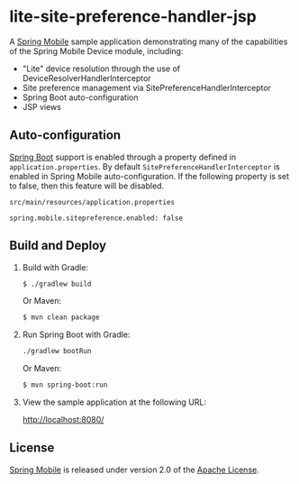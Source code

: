 # lite-site-preference-handler-jsp

A [Spring Mobile] sample application demonstrating many of the capabilities of the Spring Mobile Device module, including:

* "Lite" device resolution through the use of DeviceResolverHandlerInterceptor 
* Site preference management via SitePreferenceHandlerInterceptor
* Spring Boot auto-configuration
* JSP views


## Auto-configuration

[Spring Boot] support is enabled through a property defined in `application.properties`. By default `SitePreferenceHandlerInterceptor` is enabled in Spring Mobile auto-configuration. If the following property is set to false, then this feature will be disabled.

`src/main/resources/application.properties`
```
spring.mobile.sitepreference.enabled: false
```


## Build and Deploy

1. Build with Gradle:

    ```sh
    $ ./gradlew build
    ```

    Or Maven:

    ```sh
    $ mvn clean package
    ```

2. Run Spring Boot with Gradle:

    ```sh
    ./gradlew bootRun
    ```

    Or Maven:

    ```sh
    $ mvn spring-boot:run
    ```

3. View the sample application at the following URL:

    [http://localhost:8080/](http://localhost:8080/)



## License

[Spring Mobile] is released under version 2.0 of the [Apache License].


[Spring Mobile]: https://projects.spring.io/spring-mobile
[Spring Boot]: https://projects.spring.io/spring-boot
[Apache License]: https://www.apache.org/licenses/LICENSE-2.0
